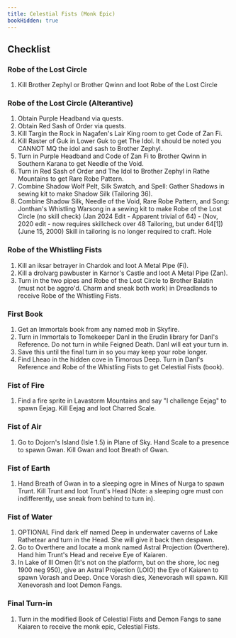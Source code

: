 ```yaml
---
title: Celestial Fists (Monk Epic)
bookHidden: true
---
```


## Checklist

### Robe of the Lost Circle

1. Kill Brother Zephyl or Brother Qwinn and loot Robe of the Lost Circle

### Robe of the Lost Circle (Alterantive)

1. Obtain Purple Headband via quests.
1. Obtain Red Sash of Order via quests.
1. Kill Targin the Rock in Nagafen's Lair King room to get Code of Zan Fi.
1. Kill Raster of Guk in Lower Guk to get The Idol. It should be noted you CANNOT MQ the idol and sash to Brother Zephyl.
1. Turn in Purple Headband and Code of Zan Fi to Brother Qwinn in Southern Karana to get Needle of the Void.
1. Turn in Red Sash of Order and The Idol to Brother Zephyl in Rathe Mountains to get Rare Robe Pattern.
1. Combine Shadow Wolf Pelt, Silk Swatch, and Spell: Gather Shadows in sewing kit to make Shadow Silk (Tailoring 36).
1. Combine Shadow Silk, Needle of the Void, Rare Robe Pattern, and Song: Jonthan's Whistling Warsong in a sewing kit to make Robe of the Lost Circle (no skill check) (Jan 2024 Edit - Apparent trivial of 64) - (Nov, 2020 edit - now requires skillcheck over 48 Tailoring, but under 64[1]) (June 15, 2000) Skill in tailoring is no longer required to craft. Hole

### Robe of the Whistling Fists

1. Kill an iksar betrayer in Chardok and loot A Metal Pipe (Fi).
1. Kill a drolvarg pawbuster in Karnor's Castle and loot A Metal Pipe (Zan).
1. Turn in the two pipes and Robe of the Lost Circle to Brother Balatin (must not be aggro'd. Charm and sneak both work) in Dreadlands to receive Robe of the Whistling Fists.

### First Book

1. Get an Immortals book from any named mob in Skyfire.
1. Turn in Immortals to Tomekeeper Danl in the Erudin library for Danl's Reference. Do not turn in while Feigned Death. Danl will eat your turn in.
1. Save this until the final turn in so you may keep your robe longer.
1. Find Lheao in the hidden cove in Timorous Deep. Turn in Danl's Reference and Robe of the Whistling Fists to get Celestial Fists (book).

### Fist of Fire

1. Find a fire sprite in Lavastorm Mountains and say "I challenge Eejag" to spawn Eejag. Kill Eejag and loot Charred Scale.

### Fist of Air

1. Go to Dojorn's Island (Isle 1.5) in Plane of Sky. Hand Scale to a presence to spawn Gwan. Kill Gwan and loot Breath of Gwan.

### Fist of Earth

1. Hand Breath of Gwan in to a sleeping ogre in Mines of Nurga to spawn Trunt. Kill Trunt and loot Trunt's Head (Note: a sleeping ogre must con indifferently, use sneak from behind to turn in).

### Fist of Water

1. OPTIONAL Find dark elf named Deep in underwater caverns of Lake Rathetear and turn in the Head. She will give it back then despawn.
1. Go to Overthere and locate a monk named Astral Projection (Overthere). Hand him Trunt's Head and receive Eye of Kaiaren.
1. In Lake of Ill Omen (It's not on the platform, but on the shore, loc neg 1900 neg 950), give an Astral Projection (LOIO) the Eye of Kaiaren to spawn Vorash and Deep. Once Vorash dies, Xenevorash will spawn. Kill Xenevorash and loot Demon Fangs.

### Final Turn-in

1. Turn in the modified Book of Celestial Fists and Demon Fangs to sane Kaiaren to receive the monk epic, Celestial Fists.

